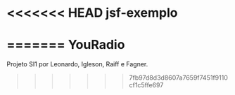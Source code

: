 <<<<<<< HEAD
jsf-exemplo
===========
=======
YouRadio
========

Projeto SI1 por Leonardo, Igleson, Raiff e Fagner.
>>>>>>> 7fb97d8d3d8607a7659f7451f9110cf1c5ffe697
